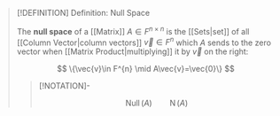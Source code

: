 >[!DEFINITION] Definition: Null Space
>
>The **null space** of a [[Matrix]] $A \in F^{n \times n}$ is the [[Sets|set]] of all [[Column Vector|column vectors]] $\vec{v} \in F^n$ which $A$ sends to the zero vector when [[Matrix Product|multiplying]] it by $\vec{v}$ on the right:
>
>$$
>\{\vec{v}\in F^{n} \mid A\vec{v}=\vec{0}\}
>$$
>
>>[!NOTATION]-
>>
>>$$
>>\operatorname{Null}(A) \qquad \operatorname{N}(A)
>>$$
>>
>